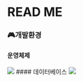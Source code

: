 # READ ME

### 🎮개발환경
#### 운영체제
<img src="https://img.shields.io/badge/Windows-0078D6?style=flat-square&logo=Windows&logoColor=white"/>
#### 데이터베이스
<img src="https://img.shields.io/badge/MySQL 8.0.29-4479A1?style=flat-square&logo=MySQL&logoColor=white"/>




